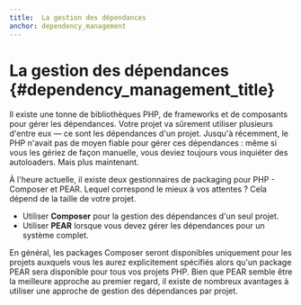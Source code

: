 ```yaml
---
title:  La gestion des dépendances
anchor: dependency_management
---
```


# La gestion des dépendances {#dependency_management_title}

Il existe une tonne de bibliothèques PHP, de frameworks et de composants pour gérer les dépendances. Votre projet va 
sûrement utiliser plusieurs d'entre eux — ce sont les dépendances d'un projet. Jusqu'à récemment, le PHP n'avait pas de 
moyen fiable pour gérer ces dépendances : même si vous les gériez de façon manuelle, vous deviez toujours vous 
inquiéter des autoloaders. Mais plus maintenant.

À l'heure actuelle, il existe deux gestionnaires de packaging pour PHP - Composer et PEAR. Lequel correspond le mieux à 
vos attentes ? Cela dépend de la taille de votre projet.

 * Utiliser **Composer** pour la gestion des dépendances d'un seul projet.
 * Utiliser **PEAR** lorsque vous devez gérer les dépendances pour un système complet.

En général, les packages Composer seront disponibles uniquement pour les projets auxquels vous les aurez explicitement 
spécifiés alors qu'un package PEAR sera disponible pour tous vos projets PHP. Bien que PEAR semble être la meilleure 
approche au premier regard, il existe de nombreux avantages à utiliser une approche de gestion des dépendances par 
projet.
